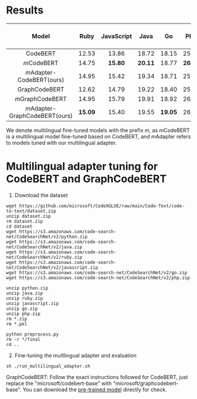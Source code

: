 # Results

| Model    |     Ruby | JavaScript | Java | Go | PHP | Python | Overall (BLEU-4) |
| :-: |  :-: |  :-: |  :-: |  :-: |  :-: |  :-: |  :-: |
| CodeBERT   |      12.53   |     13.86 |  18.72 |  18.15 |  25.48 | 18.25 | 17.83|
| *m*CodeBERT|      14.75   |     **15.80** |  **20.11** |  18.77 |  **26.23** | 18.71 | 19.06|
| *m*Adapter-CodeBERT(ours)     |      14.95   |     15.42 |  19.34 | 18.71  |  25.61 | 19.76 | 18.97|
| GraphCodeBERT   |      12.62   |     14.79 |  19.22 |  18.40 |  25.45 | 18.02 | 18.08|
| *m*GraphCodeBERT|      14.95   |     15.79 |  19.91 |  18.92 |  26.15 | 18.90 | 19.10|
| *m*Adapter-GraphCodeBERT(ours)     |      **15.09**  |15.40 |     19.55 |  **19.05** |  26.05 |  **19.98** | **19.19**|
 
We denote multilingual fine-tuned models with the prefix *m*, as *m*CodeBERT is a multilingual model fine-tuned based on CodeBERT, and *m*Adapter refers to models tuned with our multilingual adapter.

# Multilingual adapter tuning for CodeBERT and GraphCodeBERT
1. Download the dataset

```
wget https://github.com/microsoft/CodeXGLUE/raw/main/Code-Text/code-to-text/dataset.zip
unzip dataset.zip
rm dataset.zip
cd dataset
wget https://s3.amazonaws.com/code-search-net/CodeSearchNet/v2/python.zip
wget https://s3.amazonaws.com/code-search-net/CodeSearchNet/v2/java.zip
wget https://s3.amazonaws.com/code-search-net/CodeSearchNet/v2/ruby.zip
wget https://s3.amazonaws.com/code-search-net/CodeSearchNet/v2/javascript.zip
wget https://s3.amazonaws.com/code-search-net/CodeSearchNet/v2/go.zip
wget https://s3.amazonaws.com/code-search-net/CodeSearchNet/v2/php.zip

unzip python.zip
unzip java.zip
unzip ruby.zip
unzip javascript.zip
unzip go.zip
unzip php.zip
rm *.zip
rm *.pkl

python preprocess.py
rm -r */final
cd ..
```


2. Fine-tuning the multlingual adapter and evaluation 

  
```
sh ./run_multilingual_adapter.sh
```

 GraphCodeBERT: Follow the exact instructions followed for CodeBERT, just replace the "microsoft/codebert-base" with "microsoft/graphcodebert-base". 
 You can download the [pre-trained model](https://drive.google.com/file/d/1jKwfWiCO6izkcOtHabmUWRsI_YGSo_C2/view?usp=sharing) directly for check.
 
